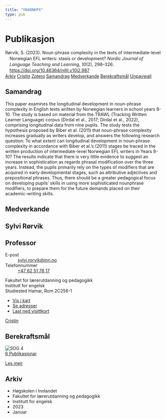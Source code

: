 ```yaml
---
title: "VN48NHPX"
type: pub
---
```

<h1>Publikasjon</h1>
<article id="csl-bib-container-VN48NHPX" class="csl-bib-container">
  <div class="csl-bib-body" style="line-height: 1.35; padding-left: 1em; text-indent:-1em;">
  <div class="csl-entry">R&#xF8;rvik, S. (2023). Noun-phrase complexity in the texts of intermediate-level Norwegian EFL writers: stasis or development? <i>Nordic Journal of Language Teaching and Learning</i>, <i>10</i>(2), 298&#x2013;326. <a href="https://doi.org/10.46364/njltl.v10i2.987">https://doi.org/10.46364/njltl.v10i2.987</a></div>
</div>
  <div class="csl-bib-buttons">
    <a href="#taxonomy-article-VN48NHPX" class="csl-bib-button">Arkiv</a>
    <a href="https://app.cristin.no/results/show.jsf?id=2113839" alt="Cristin URL" class="csl-bib-button">Cristin</a>
    <a href="http://zotero.org/groups/5402882/items/VN48NHPX" alt="Zotero URL" class="csl-bib-button">Zotero</a>
    <a href="#abstract-article-VN48NHPX" class="csl-bib-button">Samandrag</a>
    <a href="#contributors-article-VN48NHPX" class="csl-bib-button">Medverkande</a>
    <a href="#sdg-article-VN48NHPX" class="csl-bib-button">Berekraftsmål</a>
    <a href="https://journal.uia.no/index.php/NJLTL/article/download/987/803" class="csl-bib-button">Unpaywall</a>
  </div>
  <div id="csl-bib-meta-container-VN48NHPX"></div>
</article>
<div id="csl-bib-meta-VN48NHPX" class="csl-bib-meta">
  <article id="abstract-article-VN48NHPX" class="abstract-article">
    <h1>Samandrag</h1>
    This paper examines the longitudinal development in noun-phrase complexity in English texts written by Norwegian learners in school years 8-10. The study is based on material from the TRAWL (Tracking Written Learner Language) corpus (Dirdal et al., 2017; Dirdal et al., 2022), comprising longitudinal data from nine pupils. The study tests the hypothesis proposed by Biber et al. (2011) that noun-phrase complexity increases gradually as writers develop, and answers the following research question: To what extent can longitudinal development in noun-phrase complexity in accordance with Biber et al.’s (2011) stages be traced in the written production of intermediate-level Norwegian EFL writers in Years 8-10? The results indicate that there is very little evidence to suggest an increase in sophistication as regards phrasal modification over the three years. Instead, the pupils primarily rely on the types of modifiers that are acquired in early developmental stages, such as attributive adjectives and prepositional phrases. Thus, there should be a greater pedagogical focus on developing pupils’ skills in using more sophisticated nounphrase modifiers, to prepare them for the future demands placed on their academic-writing skills.
  </article>
  <article id="contributors-article-VN48NHPX" class="contributors-article">
    <h1>Medverkande</h1>
    <div class="personas"> <div class="vrtx-hinn-person-card"> <div class="photo"> <i class="lar la-user-circle missing-person"></i> </div> <div class="info"> <hgroup><h1>Sylvi Rørvik</h1> <h2>Professor</h2> </hgroup><dl> <dt>E-post</dt> <dd> <a href="mailto:sylvi.rorvik@inn.no">sylvi.rorvik@inn.no</a> </dd> <dt>Telefonnummer</dt> <dd><a href="tel:+4762517817"> +47 62 51 78 17 </a></dd> </dl> <p> Fakultet for lærerutdanning og pedagogikk<br> Institutt for engelsk<br> Studiested Hamar, Rom 2C256-1 </p> <ul class="vrtx-hinn-links"> <li><a href="https://www.google.com/maps?q=60.79625,11.07386">Vis i kart</a></li> <li><a href="https://www.inn.no/finn-en-ansatt/sylvi-rorvik.html#vrtx-hinn-addresses">Se adresser</a></li> <li><a href="https://www.inn.no/finn-en-ansatt/sylvi-rorvik.html?vrtx=vcf">Last ned visittkort</a></li> </ul> </div> </div> <a href="https://app.cristin.no/persons/show.jsf?id=15685" alt="Cristin URL" class="personas-cristin">Cristin</a> </div>
  </article>
  <article id="sdg-article-VN48NHPX" class="sdg-article">
    <h1>Berekraftsmål</h1>
    <div class="sdg-container"><div id="sdg4" class="sdg"> <img src="{{< params subfolder >}}images/sdg/sdg04_no.png" class="image" alt="SDG 4"> <div class="sdg-overlay"> <a href="{{< params subfolder >}}no/archive/?sdg=4#archive" class="sdg-publication-count"><span>6</span> Publikasjonar</a> <p><a href="NA" class="sdg-read-more">Les meir</a></p> </div> </div></div>
  </article>
  <article id="taxonomy-article-VN48NHPX" class="taxonomy-article">
    <h1>Arkiv</h1>
    <ul>
      <li>Høgskolen i Innlandet</li>
      <li>Fakultet for lærerutdanning og pedagogikk</li>
      <li>Institutt for engelsk</li>
      <li>2023</li>
      <li>Januar</li>
    </ul>
  </article>
</div>
